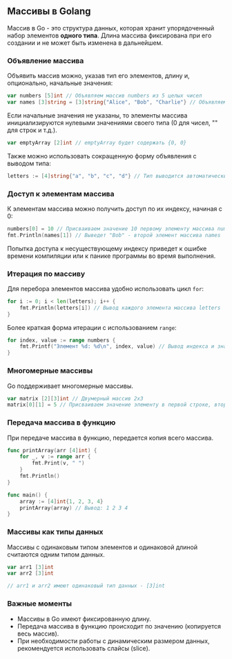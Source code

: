 ## Массивы в Golang

Массив в Go - это структура данных, которая хранит упорядоченный набор элементов **одного типа**.  Длина массива фиксирована при его создании и не может быть изменена в дальнейшем. 

### Объявление массива

Объявить массив можно, указав тип его элементов, длину и, опционально, начальные значения:

```go
var numbers [5]int // Объявляем массив numbers из 5 целых чисел
var names [3]string = [3]string{"Alice", "Bob", "Charlie"} // Объявляем массив строк с начальными значениями
```

Если начальные значения не указаны, то элементы массива инициализируются нулевыми значениями своего типа (0 для чисел, "" для строк и т.д.).

```go
var emptyArray [2]int // emptyArray будет содержать {0, 0}
```

Также можно использовать сокращенную форму объявления с выводом типа:

```go
letters := [4]string{"a", "b", "c", "d"} // Тип выводится автоматически
```

### Доступ к элементам массива

К элементам массива можно получить доступ по их индексу, начиная с 0:

```go
numbers[0] = 10 // Присваиваем значение 10 первому элементу массива numbers
fmt.Println(names[1]) // Выведет "Bob" - второй элемент массива names
```

Попытка доступа к несуществующему индексу приведет к ошибке времени компиляции или к панике программы во время выполнения.

### Итерация по массиву

Для перебора элементов массива удобно использовать цикл `for`:

```go
for i := 0; i < len(letters); i++ {
    fmt.Println(letters[i]) // Вывод каждого элемента массива letters
}
```

Более краткая форма итерации с использованием `range`:

```go
for index, value := range numbers {
    fmt.Printf("Элемент %d: %d\n", index, value) // Вывод индекса и значения каждого элемента
}
```

### Многомерные массивы

Go поддерживает многомерные массивы. 

```go
var matrix [2][3]int // Двумерный массив 2x3
matrix[0][1] = 5 // Присваиваем значение элементу в первой строке, втором столбце
```

### Передача массива в функцию

При передаче массива в функцию, передается копия всего массива. 

```go
func printArray(arr [4]int) { 
    for _, v := range arr {
        fmt.Print(v, " ")
    }
    fmt.Println()
}

func main() {
    array := [4]int{1, 2, 3, 4}
    printArray(array) // Вывод: 1 2 3 4
}
```

### Массивы как типы данных

Массивы с одинаковым типом элементов и одинаковой длиной считаются одним типом данных.

```go
var arr1 [3]int
var arr2 [3]int

// arr1 и arr2 имеют одинаковый тип данных - [3]int
```

### Важные моменты

* Массивы в Go имеют фиксированную длину. 
* Передача массива в функцию происходит по значению (копируется весь массив).
* При необходимости работы с динамическим размером данных, рекомендуется использовать слайсы (slice). 
